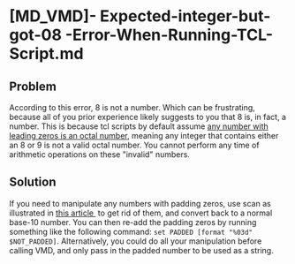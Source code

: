# [MD_VMD]- Expected-integer-but-got-08 -Error-When-Running-TCL-Script.md
Problem
-------

According to this error, 8 is not a number. Which can be frustrating, because all of you prior experience likely suggests to you that 8 is, in fact, a number. This is because tcl scripts by default assume [any number with leading zeros is an octal number](https://wiki.tcl-lang.org/page/Tcl+and+octal+numbers), meaning any integer that contains either an 8 or 9 is not a valid octal number. You cannot perform any time of arithmetic operations on these "invalid" numbers. 

Solution
--------

If you need to manipulate any numbers with padding zeros, use scan as illustrated in [this article ](https://wiki.tcl-lang.org/page/Tcl+and+octal+numbers) to get rid of them, and convert back to a normal base-10 number. You can then re-add the padding zeros by running something like the following command: `set PADDED [format "%03d" $NOT_PADDED]`. Alternatively, you could do all your manipulation before calling VMD, and only pass in the padded number to be used as a string.

